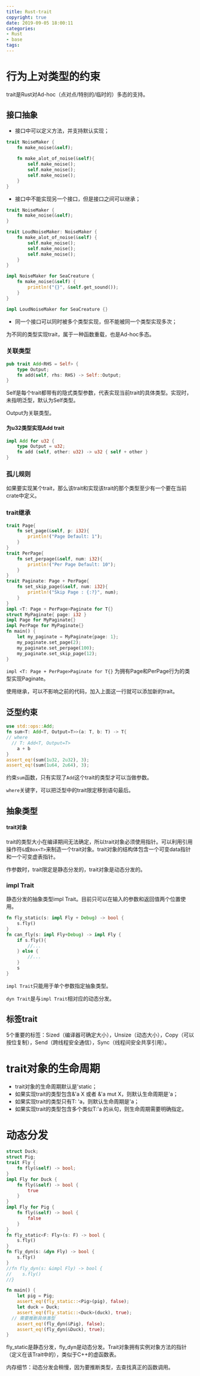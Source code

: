 ```yaml
---
title: Rust-trait
copyright: true
date: 2019-09-05 18:00:11
categories:
- Rust
- base
tags:
---
```


# 行为上对类型的约束

trait是Rust对Ad-hoc（点对点/特别的/临时的）多态的支持。

<!-- more -->

## 接口抽象

* 接口中可以定义方法，并支持默认实现；

```rust
trait NoiseMaker {
    fn make_noise(&self);
    
    fn make_alot_of_noise(&self){
        self.make_noise();
        self.make_noise();
        self.make_noise();
    }
}
```

* 接口中不能实现另一个接口，但是接口之间可以继承；

```rust
trait NoiseMaker {
    fn make_noise(&self);
}

trait LoudNoiseMaker: NoiseMaker {
    fn make_alot_of_noise(&self) {
        self.make_noise();
        self.make_noise();
        self.make_noise();
    }
}

impl NoiseMaker for SeaCreature {
    fn make_noise(&self) {
        println!("{}", &self.get_sound());
    }
}

impl LoudNoiseMaker for SeaCreature {}
```

* 同一个接口可以同时被多个类型实现，但不能被同一个类型实现多次；

为不同的类型实现trait，属于一种函数重载，也是Ad-hoc多态。

### 关联类型

```rust
pub trait Add<RHS = Self> {
	type Output;
	fn add(self, rhs: RHS) -> Self::Output;
}
```

Self是每个trait都带有的隐式类型参数，代表实现当前trait的具体类型。实现时，未指明泛型，默认为Self类型。

Output为关联类型。

#### 为u32类型实现Add trait

```rust
impl Add for u32 {
    type Output = u32;
    fn add (self, other: u32) -> u32 { self + other }
}
```

### 孤儿规则

如果要实现某个trait，那么该trait和实现该trait的那个类型至少有一个要在当前crate中定义。

### trait继承

```rust
trait Page{
    fn set_page(&self, p: i32){
        println!("Page Default: 1");
    }
}
trait PerPage{
    fn set_perpage(&self, num: i32){
        println!("Per Page Default: 10");
    }
}
trait Paginate: Page + PerPage{
    fn set_skip_page(&self, num: i32){
        println!("Skip Page : {:?}", num);
    }
}
impl <T: Page + PerPage>Paginate for T{}
struct MyPaginate{ page: i32 }
impl Page for MyPaginate{}
impl PerPage for MyPaginate{}
fn main() {
    let my_paginate = MyPaginate{page: 1};
	my_paginate.set_page(2);
	my_paginate.set_perpage(100);
	my_paginate.set_skip_page(12);
}
```

`impl <T: Page + PerPage>Paginate for T{}` 为拥有Page和PerPage行为的类型实现Paginate。

使用继承，可以不影响之前的代码，加入上面这一行就可以添加新的trait。

## 泛型约束

```rust
use std::ops::Add;
fn sum<T: Add<T, Output=T>>(a: T, b: T) -> T{
// where
  // T: Add<T, Output=T>
    a + b
}
assert_eq!(sum(1u32, 2u32), 3);
assert_eq!(sum(1u64, 2u64), 3);
```

约束`sum`函数，只有实现了`Add`这个trait的类型才可以当做参数。

`where`关键字，可以把泛型中的trait限定移到语句最后。

## 抽象类型

#### trait对象

trait的类型大小在编译期间无法确定，所以trait对象必须使用指针。可以利用引用操作符`&`或`Box<T>`来制造一个trait对象。trait对象的结构体包含一个可变data指针和一个可变虚表指针。

作参数时，trait限定是静态分发的，trait对象是动态分发的。

### impl Trait

静态分发的抽象类型impl Trait。目前只可以在输入的参数和返回值两个位置使用。

```rust
fn fly_static(s: impl Fly + Debug) -> bool {
	s.fly()
}
fn can_fly(s: impl Fly+Debug) -> impl Fly {
    if s.fly(){
        //...
    } else {
        //...
    }
    s
}
```

`impl Trait`只能用于单个参数指定抽象类型。

`dyn Trait`是与`impl Trait`相对应的动态分发。

## 标签trait

5个重要的标签：Sized（编译器可确定大小），Unsize（动态大小），Copy（可以按位复制），Send（跨线程安全通信），Sync（线程间安全共享引用）。

# trait对象的生命周期

* trait对象的生命周期默认是'static；
* 如果实现trait的类型包含&'a X 或者 &'a mut X，则默认生命周期是'a；
* 如果实现trait的类型只有T: 'a，则默认生命周期是'a；
* 如果实现trait的类型包含多个类似T:'a 的从句，则生命周期需要明确指定。

# 动态分发

```rust
struct Duck;
struct Pig;
trait Fly {
    fn fly(&self) -> bool;
}
impl Fly for Duck {
    fn fly(&self) -> bool {
        true
    }
}
impl Fly for Pig {
    fn fly(&self) -> bool {
        false
    }
}
fn fly_static<F: Fly>(s: F) -> bool {
    s.fly()
}
fn fly_dyn(s: &dyn Fly) -> bool {
    s.fly()
}
//fn fly_dyn(s: &impl Fly) -> bool {
//    s.fly()
//}

fn main() {
    let pig = Pig;
    assert_eq!(fly_static::<Pig>(pig), false);
    let duck = Duck;
    assert_eq!(fly_static::<Duck>(duck), true);
  // 需要推断具体类型
    assert_eq!(fly_dyn(&Pig), false);
    assert_eq!(fly_dyn(&Duck), true);
}
```

fly_static是静态分发，fly_dyn是动态分发。Trait对象拥有实例对象方法的指针（定义在该Trait中的），类似于C++的虚函数表。

内存细节：动态分发会稍慢，因为要推断类型，去查找真正的函数调用。





